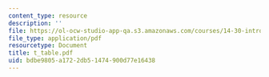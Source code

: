 ```yaml
---
content_type: resource
description: ''
file: https://ol-ocw-studio-app-qa.s3.amazonaws.com/courses/14-30-introduction-to-statistical-method-in-economics-spring-2006/bdbe9805a1722db51474900d77e16438_t_table.pdf
file_type: application/pdf
resourcetype: Document
title: t_table.pdf
uid: bdbe9805-a172-2db5-1474-900d77e16438
---
```

